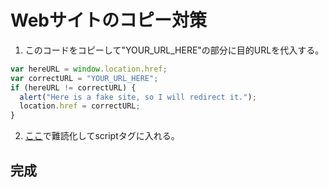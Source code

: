 # Webサイトのコピー対策

1. このコードをコピーして"YOUR_URL_HERE"の部分に目的URLを代入する。

```JavaScript
var hereURL = window.location.href;
var correctURL = "YOUR_URL_HERE";
if (hereURL != correctURL) {
  alert("Here is a fake site, so I will redirect it.");
  location.href = correctURL;
}
```

2. [ここ](https://jsfuck.com/)で難読化してscriptタグに入れる。

## 完成
